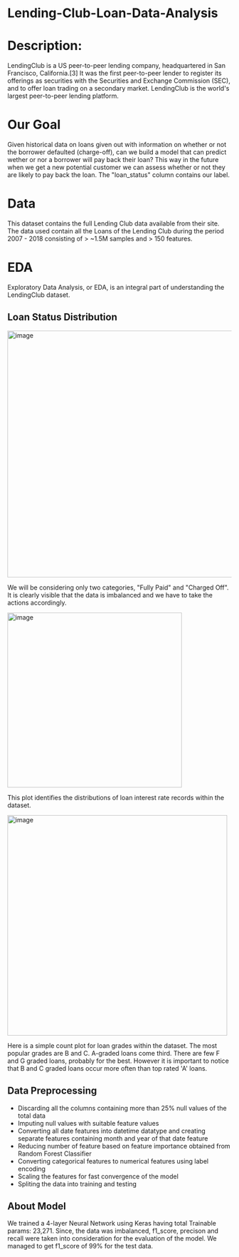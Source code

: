 # Lending-Club-Loan-Data-Analysis
# Description:
LendingClub is a US peer-to-peer lending company, headquartered in San Francisco, California.[3] It was the first peer-to-peer lender to register its offerings as securities with the Securities and Exchange Commission (SEC), and to offer loan trading on a secondary market. LendingClub is the world's largest peer-to-peer lending platform.

# Our Goal
Given historical data on loans given out with information on whether or not the borrower defaulted (charge-off), can we build a model that can predict wether or nor a borrower will pay back their loan? This way in the future when we get a new potential customer we can assess whether or not they are likely to pay back the loan. The "loan_status" column contains our label.

# Data
This dataset contains the full Lending Club data available from their site. The data used contain all the Loans of the Lending Club during the period 2007 - 2018 consisting of > ~1.5M samples and > 150 features.

# EDA
Exploratory Data Analysis, or EDA, is an integral part of understanding the LendingClub dataset.
## Loan Status Distribution

<img width="553" alt="image" src="https://user-images.githubusercontent.com/108981162/216836458-73c8c074-d980-4334-8c87-dc51eb74623f.png">

We will be considering only two categories, "Fully Paid" and "Charged Off". It is clearly visible that the data is imbalanced and we have to take the actions accordingly.

<img width="392" alt="image" src="https://user-images.githubusercontent.com/108981162/216836617-d6450fbc-6047-4f1b-ac15-6bb14b9d4dfb.png">

This plot identifies the distributions of loan interest rate records within the dataset.

<img width="494" alt="image" src="https://user-images.githubusercontent.com/108981162/216837018-d15dad46-6efb-450d-bb41-0de04e29dfee.png">

Here is a simple count plot for loan grades within the dataset. The most popular grades are B and C. A-graded loans come third. There are few F and G graded loans, probably for the best. However it is important to notice that B and C graded loans occur more often than top rated 'A' loans.

## Data Preprocessing

- Discarding all the columns containing more than 25% null values of the total data
- Imputing null values with suitable feature values
- Converting all date features into datetime datatype and creating separate features containing month and year of that date feature
- Reducing number of feature based on feature importance obtained from Random Forest Classifier
- Converting categorical features to numerical features using label encoding
- Scaling the features for fast convergence of the model
- Spliting the data into training and testing 

## About Model 

We trained a 4-layer Neural Network using Keras having total Trainable params: 23,271. Since, the data was imbalanced, f1_score, precison and recall were taken into consideration for the evaluation of the model. We managed to get f1_score of 99% for the test data.
